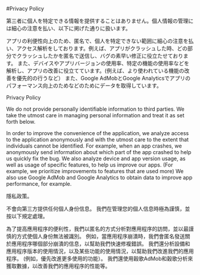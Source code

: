 #Privacy Policy
 
第三者に個人を特定できる情報を提供することはありません。個人情報の管理には細心の注意を払い、以下に掲げた通りに扱います。
 
アプリの利便性向上のため、匿名で、個人を特定できない範囲に細心の注意を払い、アクセス解析をしております。例えば、アプリがクラッシュした時、どの部分でクラッシュしたかを匿名で送信し、バグの素早い修正に役立たせております。
また、デバイスやアプリバージョンの使用率、特定の機能の使用率などを解析し、アプリの改善に役立てています。(例えば、より使われている機能の改善を優先的の行うなど）
また、Google AdMobとGoogle Analyticsでアプリのパフォーマンス向上のためなどのためにデータを取得しています。


Privacy Policy

 
We do not provide personally identifiable information to third parties. We take the utmost care in managing personal information and treat it as set forth below.
 
In order to improve the convenience of the application, we analyze access to the application anonymously and with the utmost care to the extent that individuals cannot be identified. For example, when an app crashes, we anonymously send information about which part of the app crashed to help us quickly fix the bug.
We also analyze device and app version usage, as well as usage of specific features, to help us improve our apps. (For example, we prioritize improvements to features that are used more)
We also use Google AdMob and Google Analytics to obtain data to improve app performance, for example.



隱私政策。

 
不會向第三方提供任何個人身份信息。 我們在管理您的個人信息時極為謹慎，並按以下規定處理。
 
為了提高應用程序的便利性，我們以匿名的方式分析對應用程序的訪問，並以最謹慎的方式使個人身份無法被識別。 例如，當應用程序崩潰時，我們會匿名發送關於應用程序哪個部分崩潰的信息，以幫助我們快速修複錯誤。
我們還分析設備和應用程序版本的使用情況，以及某些功能的使用情況，以幫助我們改進我們的應用程序。 (例如，優先改進更多使用的功能）。
我們還使用穀歌AdMob和穀歌分析來獲取數據，以改善我們的應用程序的性能等。
